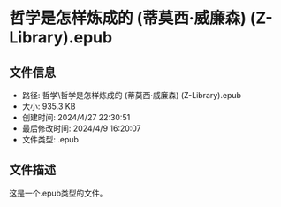﻿# 哲学是怎样炼成的 (蒂莫西·威廉森) (Z-Library).epub

## 文件信息
- 路径: 哲学\哲学是怎样炼成的 (蒂莫西·威廉森) (Z-Library).epub
- 大小: 935.3 KB
- 创建时间: 2024/4/27 22:30:51
- 最后修改时间: 2024/4/9 16:20:07
- 文件类型: .epub

## 文件描述
这是一个.epub类型的文件。

